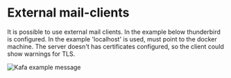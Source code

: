 # External mail-clients

It is possible to use external mail clients. In the example below thunderbird is configured. In the example 'localhost' is used, must point to the docker machine. The server doesn't has certificates configured, so the client could show warnings for TLS.



![Kafa example message](/Images/ThunderbirdMailConfiguration.png)